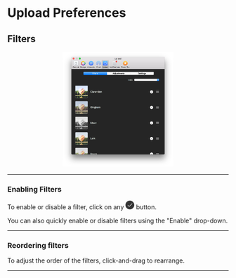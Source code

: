 # Upload Preferences

## Filters

<p style="text-align: center; margin-top: 1em;"><img src="/preferences/assets/upload-filters.png" width="50%" height="50%" /></p>

------ 

### Enabling Filters

To enable or disable a filter, click on any <img src="/preferences/assets/active.png" width="20" height="20" /> button.

You can also quickly enable or disable filters using the "Enable" drop-down.

------

### Reordering filters

To adjust the order of the filters, click-and-drag to rearrange.

------